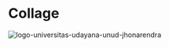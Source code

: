 # Collage

![logo-universitas-udayana-unud-jhonarendra](https://user-images.githubusercontent.com/108977710/232302054-54b1a614-e06b-4f25-83fc-d2c180eaf9fa.png)
